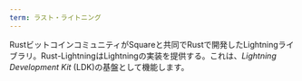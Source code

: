 ```yaml
---
term: ラスト・ライトニング
---
```

RustビットコインコミュニティがSquareと共同でRustで開発したLightningライブラリ。Rust-LightningはLightningの実装を提供する。これは、*Lightning Development Kit* (LDK)の基盤として機能します。